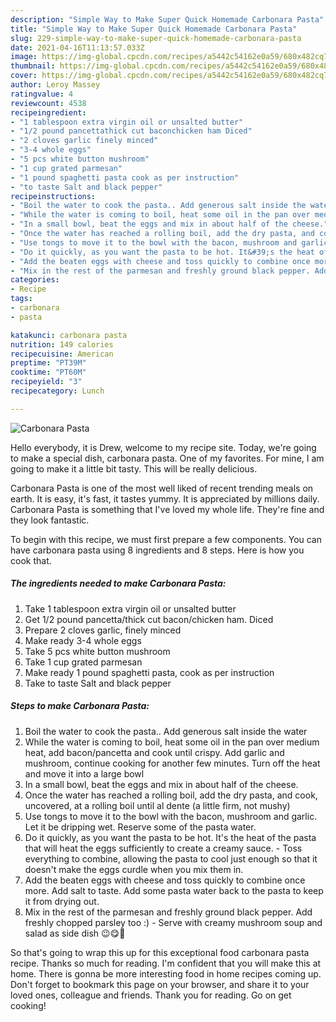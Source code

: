 ```yaml
---
description: "Simple Way to Make Super Quick Homemade Carbonara Pasta"
title: "Simple Way to Make Super Quick Homemade Carbonara Pasta"
slug: 229-simple-way-to-make-super-quick-homemade-carbonara-pasta
date: 2021-04-16T11:13:57.033Z
image: https://img-global.cpcdn.com/recipes/a5442c54162e0a59/680x482cq70/carbonara-pasta-recipe-main-photo.jpg
thumbnail: https://img-global.cpcdn.com/recipes/a5442c54162e0a59/680x482cq70/carbonara-pasta-recipe-main-photo.jpg
cover: https://img-global.cpcdn.com/recipes/a5442c54162e0a59/680x482cq70/carbonara-pasta-recipe-main-photo.jpg
author: Leroy Massey
ratingvalue: 4
reviewcount: 4538
recipeingredient:
- "1 tablespoon extra virgin oil or unsalted butter"
- "1/2 pound pancettathick cut baconchicken ham Diced"
- "2 cloves garlic finely minced"
- "3-4 whole eggs"
- "5 pcs white button mushroom"
- "1 cup grated parmesan"
- "1 pound spaghetti pasta cook as per instruction"
- "to taste Salt and black pepper"
recipeinstructions:
- "Boil the water to cook the pasta.. Add generous salt inside the water"
- "While the water is coming to boil, heat some oil in the pan over medium heat, add bacon/pancetta and cook until crispy. Add garlic and mushroom, continue cooking for another few minutes. Turn off the heat and move it into a large bowl"
- "In a small bowl, beat the eggs and mix in about half of the cheese."
- "Once the water has reached a rolling boil, add the dry pasta, and cook, uncovered, at a rolling boil until al dente (a little firm, not mushy)"
- "Use tongs to move it to the bowl with the bacon, mushroom and garlic. Let it be dripping wet. Reserve some of the pasta water."
- "Do it quickly, as you want the pasta to be hot. It&#39;s the heat of the pasta that will heat the eggs sufficiently to create a creamy sauce. Toss everything to combine, allowing the pasta to cool just enough so that it doesn&#39;t make the eggs curdle when you mix them in."
- "Add the beaten eggs with cheese and toss quickly to combine once more. Add salt to taste. Add some pasta water back to the pasta to keep it from drying out."
- "Mix in the rest of the parmesan and freshly ground black pepper. Add freshly chopped parsley too :) Serve with creamy mushroom soup and salad as side dish 😉😋🤤"
categories:
- Recipe
tags:
- carbonara
- pasta

katakunci: carbonara pasta 
nutrition: 149 calories
recipecuisine: American
preptime: "PT39M"
cooktime: "PT60M"
recipeyield: "3"
recipecategory: Lunch

---
```



![Carbonara Pasta](https://img-global.cpcdn.com/recipes/a5442c54162e0a59/680x482cq70/carbonara-pasta-recipe-main-photo.jpg)

Hello everybody, it is Drew, welcome to my recipe site. Today, we're going to make a special dish, carbonara pasta. One of my favorites. For mine, I am going to make it a little bit tasty. This will be really delicious.

Carbonara Pasta is one of the most well liked of recent trending meals on earth. It is easy, it's fast, it tastes yummy. It is appreciated by millions daily. Carbonara Pasta is something that I've loved my whole life. They're fine and they look fantastic.




To begin with this recipe, we must first prepare a few components. You can have carbonara pasta using 8 ingredients and 8 steps. Here is how you cook that.

<!--inarticleads1-->

##### The ingredients needed to make Carbonara Pasta:

1. Take 1 tablespoon extra virgin oil or unsalted butter
1. Get 1/2 pound pancetta/thick cut bacon/chicken ham. Diced
1. Prepare 2 cloves garlic, finely minced
1. Make ready 3-4 whole eggs
1. Take 5 pcs white button mushroom
1. Take 1 cup grated parmesan
1. Make ready 1 pound spaghetti pasta, cook as per instruction
1. Take to taste Salt and black pepper




<!--inarticleads2-->

##### Steps to make Carbonara Pasta:

1. Boil the water to cook the pasta.. Add generous salt inside the water
1. While the water is coming to boil, heat some oil in the pan over medium heat, add bacon/pancetta and cook until crispy. Add garlic and mushroom, continue cooking for another few minutes. Turn off the heat and move it into a large bowl
1. In a small bowl, beat the eggs and mix in about half of the cheese.
1. Once the water has reached a rolling boil, add the dry pasta, and cook, uncovered, at a rolling boil until al dente (a little firm, not mushy)
1. Use tongs to move it to the bowl with the bacon, mushroom and garlic. Let it be dripping wet. Reserve some of the pasta water.
1. Do it quickly, as you want the pasta to be hot. It&#39;s the heat of the pasta that will heat the eggs sufficiently to create a creamy sauce. - Toss everything to combine, allowing the pasta to cool just enough so that it doesn&#39;t make the eggs curdle when you mix them in.
1. Add the beaten eggs with cheese and toss quickly to combine once more. Add salt to taste. Add some pasta water back to the pasta to keep it from drying out.
1. Mix in the rest of the parmesan and freshly ground black pepper. Add freshly chopped parsley too :) - Serve with creamy mushroom soup and salad as side dish 😉😋🤤




So that's going to wrap this up for this exceptional food carbonara pasta recipe. Thanks so much for reading. I'm confident that you will make this at home. There is gonna be more interesting food in home recipes coming up. Don't forget to bookmark this page on your browser, and share it to your loved ones, colleague and friends. Thank you for reading. Go on get cooking!
